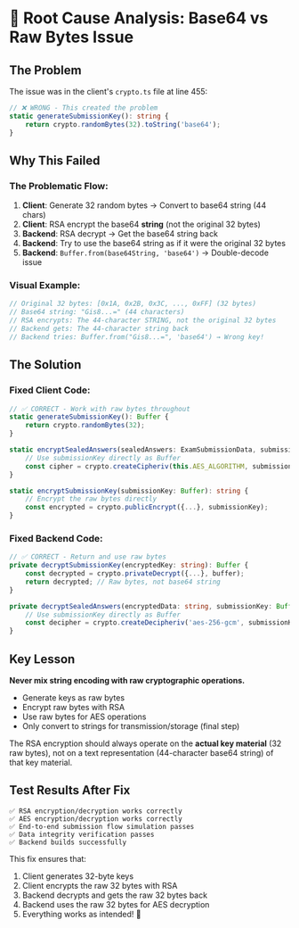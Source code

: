# 🐛 Root Cause Analysis: Base64 vs Raw Bytes Issue

## **The Problem**

The issue was in the client's `crypto.ts` file at line 455:

```typescript
// ❌ WRONG - This created the problem
static generateSubmissionKey(): string {
    return crypto.randomBytes(32).toString('base64');
}
```

## **Why This Failed**

### The Problematic Flow:
1. **Client**: Generate 32 random bytes → Convert to base64 string (44 chars)
2. **Client**: RSA encrypt the base64 **string** (not the original 32 bytes)
3. **Backend**: RSA decrypt → Get the base64 string back
4. **Backend**: Try to use the base64 string as if it were the original 32 bytes
5. **Backend**: `Buffer.from(base64String, 'base64')` → Double-decode issue

### Visual Example:
```javascript
// Original 32 bytes: [0x1A, 0x2B, 0x3C, ..., 0xFF] (32 bytes)
// Base64 string: "Gis8...=" (44 characters)
// RSA encrypts: The 44-character STRING, not the original 32 bytes
// Backend gets: The 44-character string back
// Backend tries: Buffer.from("Gis8...=", 'base64') → Wrong key!
```

## **The Solution**

### Fixed Client Code:
```typescript
// ✅ CORRECT - Work with raw bytes throughout
static generateSubmissionKey(): Buffer {
    return crypto.randomBytes(32);
}

static encryptSealedAnswers(sealedAnswers: ExamSubmissionData, submissionKey: Buffer): string {
    // Use submissionKey directly as Buffer
    const cipher = crypto.createCipheriv(this.AES_ALGORITHM, submissionKey, iv);
}

static encryptSubmissionKey(submissionKey: Buffer): string {
    // Encrypt the raw bytes directly
    const encrypted = crypto.publicEncrypt({...}, submissionKey);
}
```

### Fixed Backend Code:
```typescript
// ✅ CORRECT - Return and use raw bytes
private decryptSubmissionKey(encryptedKey: string): Buffer {
    const decrypted = crypto.privateDecrypt({...}, buffer);
    return decrypted; // Raw bytes, not base64 string
}

private decryptSealedAnswers(encryptedData: string, submissionKey: Buffer): DecryptedSubmission {
    // Use submissionKey directly as Buffer
    const decipher = crypto.createDecipheriv('aes-256-gcm', submissionKey, iv);
}
```

## **Key Lesson**

**Never mix string encoding with raw cryptographic operations.**

- Generate keys as raw bytes
- Encrypt raw bytes with RSA
- Use raw bytes for AES operations
- Only convert to strings for transmission/storage (final step)

The RSA encryption should always operate on the **actual key material** (32 raw bytes), not on a text representation (44-character base64 string) of that key material.

## **Test Results After Fix**

```
✅ RSA encryption/decryption works correctly
✅ AES encryption/decryption works correctly
✅ End-to-end submission flow simulation passes
✅ Data integrity verification passes
✅ Backend builds successfully
```

This fix ensures that:
1. Client generates 32-byte keys
2. Client encrypts the raw 32 bytes with RSA
3. Backend decrypts and gets the raw 32 bytes back
4. Backend uses the raw 32 bytes for AES decryption
5. Everything works as intended! 🎉
